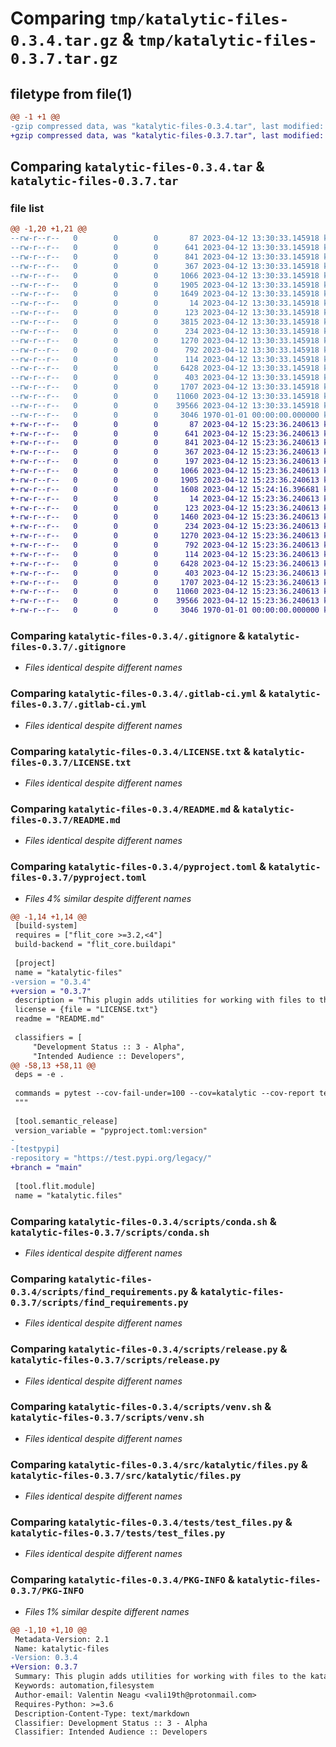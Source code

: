 # Comparing `tmp/katalytic-files-0.3.4.tar.gz` & `tmp/katalytic-files-0.3.7.tar.gz`

## filetype from file(1)

```diff
@@ -1 +1 @@
-gzip compressed data, was "katalytic-files-0.3.4.tar", last modified: Wed Apr 12 13:31:20 2023, max compression
+gzip compressed data, was "katalytic-files-0.3.7.tar", last modified: Wed Apr 12 15:24:17 2023, max compression
```

## Comparing `katalytic-files-0.3.4.tar` & `katalytic-files-0.3.7.tar`

### file list

```diff
@@ -1,20 +1,21 @@
--rw-r--r--   0        0        0       87 2023-04-12 13:30:33.145918 katalytic-files-0.3.4/.coveragerc
--rw-r--r--   0        0        0      641 2023-04-12 13:30:33.145918 katalytic-files-0.3.4/.gitignore
--rw-r--r--   0        0        0      841 2023-04-12 13:30:33.145918 katalytic-files-0.3.4/.gitlab-ci.yml
--rw-r--r--   0        0        0      367 2023-04-12 13:30:33.145918 katalytic-files-0.3.4/.travis.yml
--rw-r--r--   0        0        0     1066 2023-04-12 13:30:33.145918 katalytic-files-0.3.4/LICENSE.txt
--rw-r--r--   0        0        0     1905 2023-04-12 13:30:33.145918 katalytic-files-0.3.4/README.md
--rw-r--r--   0        0        0     1649 2023-04-12 13:30:33.145918 katalytic-files-0.3.4/pyproject.toml
--rw-r--r--   0        0        0       14 2023-04-12 13:30:33.145918 katalytic-files-0.3.4/requirements.txt
--rw-r--r--   0        0        0      123 2023-04-12 13:30:33.145918 katalytic-files-0.3.4/scripts/build.sh
--rw-r--r--   0        0        0     3815 2023-04-12 13:30:33.145918 katalytic-files-0.3.4/scripts/build_check_release.sh
--rw-r--r--   0        0        0      234 2023-04-12 13:30:33.145918 katalytic-files-0.3.4/scripts/cleanup.sh
--rw-r--r--   0        0        0     1270 2023-04-12 13:30:33.145918 katalytic-files-0.3.4/scripts/conda.sh
--rw-r--r--   0        0        0      792 2023-04-12 13:30:33.145918 katalytic-files-0.3.4/scripts/find_requirements.py
--rw-r--r--   0        0        0      114 2023-04-12 13:30:33.145918 katalytic-files-0.3.4/scripts/pytest.sh
--rw-r--r--   0        0        0     6428 2023-04-12 13:30:33.145918 katalytic-files-0.3.4/scripts/release.py
--rw-r--r--   0        0        0      403 2023-04-12 13:30:33.145918 katalytic-files-0.3.4/scripts/setup.sh
--rw-r--r--   0        0        0     1707 2023-04-12 13:30:33.145918 katalytic-files-0.3.4/scripts/venv.sh
--rw-r--r--   0        0        0    11060 2023-04-12 13:30:33.145918 katalytic-files-0.3.4/src/katalytic/files.py
--rw-r--r--   0        0        0    39566 2023-04-12 13:30:33.145918 katalytic-files-0.3.4/tests/test_files.py
--rw-r--r--   0        0        0     3046 1970-01-01 00:00:00.000000 katalytic-files-0.3.4/PKG-INFO
+-rw-r--r--   0        0        0       87 2023-04-12 15:23:36.240613 katalytic-files-0.3.7/.coveragerc
+-rw-r--r--   0        0        0      641 2023-04-12 15:23:36.240613 katalytic-files-0.3.7/.gitignore
+-rw-r--r--   0        0        0      841 2023-04-12 15:23:36.240613 katalytic-files-0.3.7/.gitlab-ci.yml
+-rw-r--r--   0        0        0      367 2023-04-12 15:23:36.240613 katalytic-files-0.3.7/.travis.yml
+-rw-r--r--   0        0        0      197 2023-04-12 15:23:36.240613 katalytic-files-0.3.7/CHANGELOG.md
+-rw-r--r--   0        0        0     1066 2023-04-12 15:23:36.240613 katalytic-files-0.3.7/LICENSE.txt
+-rw-r--r--   0        0        0     1905 2023-04-12 15:23:36.240613 katalytic-files-0.3.7/README.md
+-rw-r--r--   0        0        0     1608 2023-04-12 15:24:16.396681 katalytic-files-0.3.7/pyproject.toml
+-rw-r--r--   0        0        0       14 2023-04-12 15:23:36.240613 katalytic-files-0.3.7/requirements.txt
+-rw-r--r--   0        0        0      123 2023-04-12 15:23:36.240613 katalytic-files-0.3.7/scripts/build.sh
+-rw-r--r--   0        0        0     1460 2023-04-12 15:23:36.240613 katalytic-files-0.3.7/scripts/build_check_release.sh
+-rw-r--r--   0        0        0      234 2023-04-12 15:23:36.240613 katalytic-files-0.3.7/scripts/cleanup.sh
+-rw-r--r--   0        0        0     1270 2023-04-12 15:23:36.240613 katalytic-files-0.3.7/scripts/conda.sh
+-rw-r--r--   0        0        0      792 2023-04-12 15:23:36.240613 katalytic-files-0.3.7/scripts/find_requirements.py
+-rw-r--r--   0        0        0      114 2023-04-12 15:23:36.240613 katalytic-files-0.3.7/scripts/pytest.sh
+-rw-r--r--   0        0        0     6428 2023-04-12 15:23:36.240613 katalytic-files-0.3.7/scripts/release.py
+-rw-r--r--   0        0        0      403 2023-04-12 15:23:36.240613 katalytic-files-0.3.7/scripts/setup.sh
+-rw-r--r--   0        0        0     1707 2023-04-12 15:23:36.240613 katalytic-files-0.3.7/scripts/venv.sh
+-rw-r--r--   0        0        0    11060 2023-04-12 15:23:36.240613 katalytic-files-0.3.7/src/katalytic/files.py
+-rw-r--r--   0        0        0    39566 2023-04-12 15:23:36.240613 katalytic-files-0.3.7/tests/test_files.py
+-rw-r--r--   0        0        0     3046 1970-01-01 00:00:00.000000 katalytic-files-0.3.7/PKG-INFO
```

### Comparing `katalytic-files-0.3.4/.gitignore` & `katalytic-files-0.3.7/.gitignore`

 * *Files identical despite different names*

### Comparing `katalytic-files-0.3.4/.gitlab-ci.yml` & `katalytic-files-0.3.7/.gitlab-ci.yml`

 * *Files identical despite different names*

### Comparing `katalytic-files-0.3.4/LICENSE.txt` & `katalytic-files-0.3.7/LICENSE.txt`

 * *Files identical despite different names*

### Comparing `katalytic-files-0.3.4/README.md` & `katalytic-files-0.3.7/README.md`

 * *Files identical despite different names*

### Comparing `katalytic-files-0.3.4/pyproject.toml` & `katalytic-files-0.3.7/pyproject.toml`

 * *Files 4% similar despite different names*

```diff
@@ -1,14 +1,14 @@
 [build-system]
 requires = ["flit_core >=3.2,<4"]
 build-backend = "flit_core.buildapi"
 
 [project]
 name = "katalytic-files"
-version = "0.3.4"
+version = "0.3.7"
 description = "This plugin adds utilities for working with files to the katalytic namespace"
 license = {file = "LICENSE.txt"}
 readme = "README.md"
 
 classifiers = [
     "Development Status :: 3 - Alpha",
     "Intended Audience :: Developers",
@@ -58,13 +58,11 @@
 deps = -e .
 
 commands = pytest --cov-fail-under=100 --cov=katalytic --cov-report term-missing
 """
 
 [tool.semantic_release]
 version_variable = "pyproject.toml:version"
-
-[testpypi]
-repository = "https://test.pypi.org/legacy/"
+branch = "main"
 
 [tool.flit.module]
 name = "katalytic.files"
```

### Comparing `katalytic-files-0.3.4/scripts/conda.sh` & `katalytic-files-0.3.7/scripts/conda.sh`

 * *Files identical despite different names*

### Comparing `katalytic-files-0.3.4/scripts/find_requirements.py` & `katalytic-files-0.3.7/scripts/find_requirements.py`

 * *Files identical despite different names*

### Comparing `katalytic-files-0.3.4/scripts/release.py` & `katalytic-files-0.3.7/scripts/release.py`

 * *Files identical despite different names*

### Comparing `katalytic-files-0.3.4/scripts/venv.sh` & `katalytic-files-0.3.7/scripts/venv.sh`

 * *Files identical despite different names*

### Comparing `katalytic-files-0.3.4/src/katalytic/files.py` & `katalytic-files-0.3.7/src/katalytic/files.py`

 * *Files identical despite different names*

### Comparing `katalytic-files-0.3.4/tests/test_files.py` & `katalytic-files-0.3.7/tests/test_files.py`

 * *Files identical despite different names*

### Comparing `katalytic-files-0.3.4/PKG-INFO` & `katalytic-files-0.3.7/PKG-INFO`

 * *Files 1% similar despite different names*

```diff
@@ -1,10 +1,10 @@
 Metadata-Version: 2.1
 Name: katalytic-files
-Version: 0.3.4
+Version: 0.3.7
 Summary: This plugin adds utilities for working with files to the katalytic namespace
 Keywords: automation,filesystem
 Author-email: Valentin Neagu <vali19th@protonmail.com>
 Requires-Python: >=3.6
 Description-Content-Type: text/markdown
 Classifier: Development Status :: 3 - Alpha
 Classifier: Intended Audience :: Developers
```

